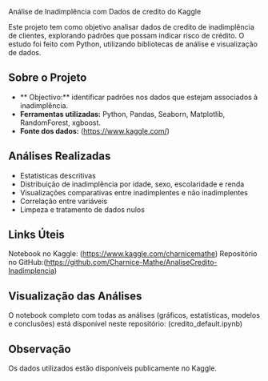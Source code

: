 Análise de Inadimplência com Dados de credito  do Kaggle

Este projeto tem como objetivo analisar dados de credito de inadimplência de clientes, explorando padrões que possam indicar risco de crédito.
O estudo foi feito com Python, utilizando bibliotecas de análise e visualização de dados.



 ## Sobre o Projeto

- ** Objectivo:**  identificar padrões nos dados que estejam associados à inadimplência.
- **Ferramentas utilizadas:** Python, Pandas, Seaborn, Matplotlib, RandomForest, xgboost.
- **Fonte dos dados:** (https://www.kaggle.com/) 


##  Análises Realizadas

- Estatisticas descritivas
- Distribuição de inadimplência por idade, sexo, escolaridade e renda
- Visualizações comparativas entre inadimplentes e não inadimplentes
- Correlação entre variáveis
- Limpeza e tratamento de dados nulos


##  Links Úteis

 Notebook no Kaggle: (https://www.kaggle.com/charnicemathe) 
  Repositório no GitHub:(https://github.com/Charnice-Mathe/AnaliseCredito-Inadimplencia)

## Visualização das Análises

O notebook completo com todas as análises (gráficos, estatísticas, modelos e conclusões) está disponível neste repositório: (credito_default.ipynb)

## Observação

Os dados utilizados estão disponíveis publicamente no Kaggle.
